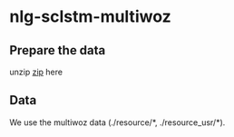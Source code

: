 # nlg-sclstm-multiwoz

## Prepare the data

unzip [zip](https://tatk-data.s3-ap-northeast-1.amazonaws.com/nlg_sclstm_multiwoz.zip) here

## Data

We use the multiwoz data (./resource/\*, ./resource_usr/\*).
